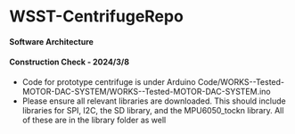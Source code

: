 # WSST-CentrifugeRepo

#### Software Architecture


#### Construction Check - 2024/3/8
* Code for prototype centrifuge is under Arduino Code/WORKS--Tested-MOTOR-DAC-SYSTEM/WORKS--Tested-MOTOR-DAC-SYSTEM.ino
* Please ensure all relevant libraries are downloaded. This should include libraries for SPI, I2C, the SD library, and the MPU6050_tockn library. All of these are in the library folder as well